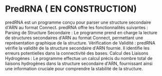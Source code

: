 # PredRNA ( EN CONSTRUCTION)


predRNA est un programme conçu pour parser une structure secondaire d'ARN au format Connect. predRNA offre les fonctionnalités suivantes :
Parsing de Structure Secondaire : Le programme prend en charge la lecture de structures secondaires d'ARN au format Connect, permettant une représentation graphique de la structure.
Vérification de Validité : predRNA vérifie la validité de la structure secondaire d'ARN fournie. Il identifie les erreurs potentielles dans la connectivité des bases.
Calcul des Liaisons Hydrogènes : Le programme effectue un calcul précis du nombre total de liaisons hydrogènes dans la structure secondaire d'ARN, fournissant ainsi une information cruciale pour comprendre la stabilité de la structure.
